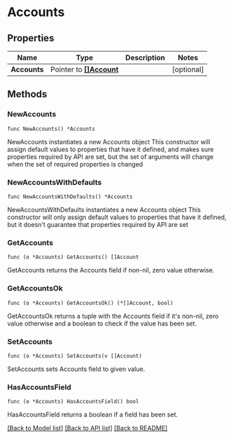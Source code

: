 # Accounts

## Properties

Name | Type | Description | Notes
------------ | ------------- | ------------- | -------------
**Accounts** | Pointer to [**[]Account**](Account.md) |  | [optional] 

## Methods

### NewAccounts

`func NewAccounts() *Accounts`

NewAccounts instantiates a new Accounts object
This constructor will assign default values to properties that have it defined,
and makes sure properties required by API are set, but the set of arguments
will change when the set of required properties is changed

### NewAccountsWithDefaults

`func NewAccountsWithDefaults() *Accounts`

NewAccountsWithDefaults instantiates a new Accounts object
This constructor will only assign default values to properties that have it defined,
but it doesn't guarantee that properties required by API are set

### GetAccounts

`func (o *Accounts) GetAccounts() []Account`

GetAccounts returns the Accounts field if non-nil, zero value otherwise.

### GetAccountsOk

`func (o *Accounts) GetAccountsOk() (*[]Account, bool)`

GetAccountsOk returns a tuple with the Accounts field if it's non-nil, zero value otherwise
and a boolean to check if the value has been set.

### SetAccounts

`func (o *Accounts) SetAccounts(v []Account)`

SetAccounts sets Accounts field to given value.

### HasAccountsField

`func (o *Accounts) HasAccountsField() bool`

HasAccountsField returns a boolean if a field has been set.


[[Back to Model list]](../README.md#documentation-for-models) [[Back to API list]](../README.md#documentation-for-api-endpoints) [[Back to README]](../README.md)


